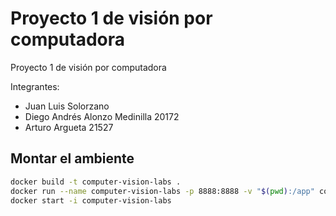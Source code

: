 # Proyecto 1 de visión por computadora

Proyecto 1 de visión por computadora

Integrantes:

- Juan Luis Solorzano
- Diego Andrés Alonzo Medinilla 20172
- Arturo Argueta 21527

## Montar el ambiente

```bash
docker build -t computer-vision-labs .
docker run --name computer-vision-labs -p 8888:8888 -v "$(pwd):/app" computer-vision-labs
docker start -i computer-vision-labs
```
